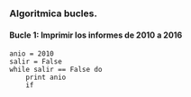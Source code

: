 ### Algoritmica bucles.  
  
#### Bucle 1: Imprimir los informes de 2010 a 2016  
```phyton  
anio = 2010
salir = False
while salir == False do
	print anio
	if 

```
